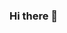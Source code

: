 ### Hi there 👋

<!--
My name is Garland Xie (he/him) and I’m a researcher who is pursuing their PhD in the Department of Ecology and Evolutionary Biology at the University of Toronto (under the supervision of J. Scott MacIvor). 

The main goal of my research is to understand how to balance the needs of humans and wildlife within and across urban green spaces. My previous and current projects span different disciplines, ranging from ecology (biodiversity), data science, urban design, ecosystem services, and applied conservation biology.

On my GitHub, you will find some archived (or maintained) data and code for these projects to ensure transparency and reproducibility whenever possible. Most of it is written in the R programming language, but I’m hoping to use Julia for some future simulation work on green space design!

- 🔭 I’m currently working on how smartphone GPS data can be used to understand how people engage in urban parks!
- 📫 Reach outt to me on mastodon (https://ecoevo.social/@garlandxie) or Twitter (https://twitter.com/GarlandXie)
- ❗ You can find out more about me here (https://linktr.ee/garlandxie)
-->
